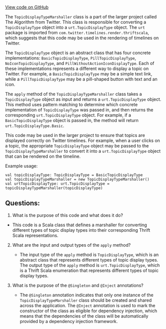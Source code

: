 [View code on GitHub](https://github.com/misbahsy/the-algorithm/product-mixer/core/src/main/scala/com/twitter/product_mixer/core/functional_component/marshaller/response/urt/item/topic/TopicDisplayTypeMarshaller.scala)

The `TopicDisplayTypeMarshaller` class is a part of the larger project called The Algorithm from Twitter. This class is responsible for converting a `TopicDisplayType` object into a `urt.TopicDisplayType` object. The `urt` package is imported from `com.twitter.timelines.render.thriftscala`, which suggests that this code may be used in the rendering of timelines on Twitter.

The `TopicDisplayType` object is an abstract class that has four concrete implementations: `BasicTopicDisplayType`, `PillTopicDisplayType`, `NoIconTopicDisplayType`, and `PillWithoutActionIconDisplayType`. Each of these implementations represents a different way to display a topic on Twitter. For example, a `BasicTopicDisplayType` may be a simple text link, while a `PillTopicDisplayType` may be a pill-shaped button with text and an icon.

The `apply` method of the `TopicDisplayTypeMarshaller` class takes a `TopicDisplayType` object as input and returns a `urt.TopicDisplayType` object. This method uses pattern matching to determine which concrete implementation of `TopicDisplayType` was passed in, and then returns the corresponding `urt.TopicDisplayType` object. For example, if a `BasicTopicDisplayType` object is passed in, the method will return `urt.TopicDisplayType.Basic`.

This code may be used in the larger project to ensure that topics are displayed correctly on Twitter timelines. For example, when a user clicks on a topic, the appropriate `TopicDisplayType` object may be passed to the `TopicDisplayTypeMarshaller` to convert it into a `urt.TopicDisplayType` object that can be rendered on the timeline. 

Example usage:

```
val topicDisplayType: TopicDisplayType = BasicTopicDisplayType
val topicDisplayTypeMarshaller = new TopicDisplayTypeMarshaller()
val urtTopicDisplayType: urt.TopicDisplayType = topicDisplayTypeMarshaller(topicDisplayType)
```
## Questions: 
 1. What is the purpose of this code and what does it do?
   - This code is a Scala class that defines a marshaller for converting different types of topic display types into their corresponding Thrift Scala representations.

2. What are the input and output types of the `apply` method?
   - The input type of the `apply` method is `TopicDisplayType`, which is an abstract class that represents different types of topic display types. The output type of the `apply` method is `urt.TopicDisplayType`, which is a Thrift Scala enumeration that represents different types of topic display types.

3. What is the purpose of the `@Singleton` and `@Inject` annotations?
   - The `@Singleton` annotation indicates that only one instance of the `TopicDisplayTypeMarshaller` class should be created and shared across the application. The `@Inject` annotation is used to mark the constructor of the class as eligible for dependency injection, which means that the dependencies of the class will be automatically provided by a dependency injection framework.